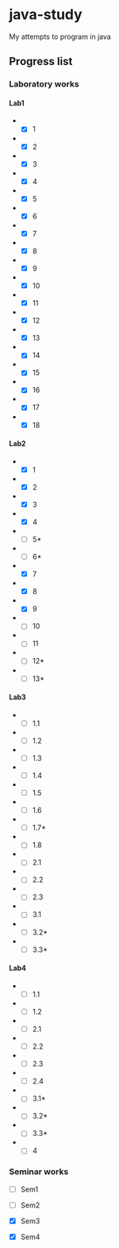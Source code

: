 # java-study
My attempts to program in java

## Progress list
### Laboratory works
#### Lab1
- - [x] 1
- - [x] 2
- - [x] 3
- - [x] 4
- - [x] 5
- - [x] 6
- - [x] 7
- - [x] 8
- - [x] 9
- - [x] 10
- - [x] 11
- - [x] 12
- - [x] 13
- - [x] 14
- - [x] 15
- - [x] 16
- - [x] 17
- - [x] 18

#### Lab2
- - [x] 1
- - [x] 2
- - [x] 3
- - [x] 4
- - [ ] 5\*
- - [ ] 6\*
- - [x] 7
- - [x] 8
- - [x] 9
- - [ ] 10
- - [ ] 11
- - [ ] 12\*
- - [ ] 13\*

#### Lab3
- - [ ] 1.1
- - [ ] 1.2
- - [ ] 1.3
- - [ ] 1.4
- - [ ] 1.5
- - [ ] 1.6
- - [ ] 1.7\*
- - [ ] 1.8

- - [ ] 2.1
- - [ ] 2.2
- - [ ] 2.3

- - [ ] 3.1
- - [ ] 3.2\*
- - [ ] 3.3\*

#### Lab4
- - [ ] 1.1
- - [ ] 1.2

- - [ ] 2.1
- - [ ] 2.2
- - [ ] 2.3
- - [ ] 2.4

- - [ ] 3.1\*
- - [ ] 3.2\*
- - [ ] 3.3\*

- - [ ] 4

### Seminar works
- [ ] Sem1
- [ ] Sem2
- [x] Sem3
- [x] Sem4

